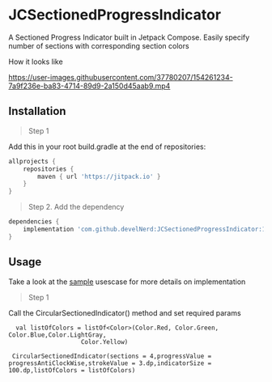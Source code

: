 # JCSectionedProgressIndicator
A Sectioned Progress Indicator built in Jetpack Compose. Easily specify number of sections with corresponding section colors

How it looks like

https://user-images.githubusercontent.com/37780207/154261234-7a9f236e-ba83-4714-89d9-2a150d45aab9.mp4



## Installation

> Step 1

Add this in your root build.gradle at the end of repositories:

```groovy
allprojects {
    repositories {
        maven { url 'https://jitpack.io' }
    }
}
```

> Step 2. Add the dependency

```groovy
dependencies {
    implementation 'com.github.develNerd:JCSectionedProgressIndicator:1.0.0'
}
```

## Usage

Take a look at the [sample](https://github.com/develNerd/JCSectionedProgressIndicator/tree/main/app)  usescase for more details on implementation

> Step 1

Call the CircularSectionedIndicator() method and set required params

```
  val listOfColors = listOf<Color>(Color.Red, Color.Green, Color.Blue,Color.LightGray,
                    Color.Yellow)
  
 CircularSectionedIndicator(sections = 4,progressValue = progressAntiClockWise,strokeValue = 3.dp,indicatorSize = 100.dp,listOfColors = listOfColors)

```


